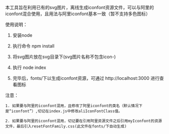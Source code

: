 本工具旨在利用已有的svg图片，离线生成iconfont资源文件，可以与阿里的iconfont混合使用，且用法与阿里iconfont基本一致（暂不支持多色图标）

使用说明：

  1. 安装node

  2. 执行命令 npm install

  3. 将svg图片放在svg目录下(svg图片名称不包含icon-)

  4. 执行 node index

  5. 完毕后，fonts/下以生成iconfont资源，可通过 http://localhost:3000 进行查看图标

  注意：

    1. 如果要与阿里的iconfont混用，且修改了阿里iconfont的类名（默认情况下是“iconfont”）,切记在index.js中修改aliIconFontClass值。

    2. 如果要与阿里的iconfont混用，切记要在引用阿里资源文件之后引用myIconfont的资源文件，最后引入resetFontFamily.css(此文件在fonts/下自动生成)

